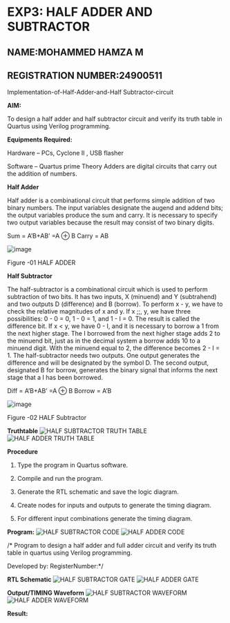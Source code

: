# EXP3: HALF ADDER AND SUBTRACTOR
## NAME:MOHAMMED HAMZA M
## REGISTRATION NUMBER:24900511



Implementation-of-Half-Adder-and-Half Subtractor-circuit

**AIM:**

To design a half adder and half subtractor circuit and verify its truth table in Quartus using Verilog programming.

**Equipments Required:**

Hardware – PCs, Cyclone II , USB flasher 

Software – Quartus prime Theory Adders are digital circuits that carry out the addition of numbers.

**Half Adder**

Half adder is a combinational circuit that performs simple addition of two binary numbers. The input variables designate the augend and addend bits; the output variables produce the sum and carry. It is necessary to specify two output variables because the result may consist of two binary digits.

Sum = A’B+AB’ =A ⊕ B Carry = AB

![image](https://github.com/naavaneetha/HALF_ADDER_SUBTRACTOR/assets/154305477/bd4a0b2c-cdbc-4184-ab08-81578f121e1f)

Figure -01 HALF ADDER

**Half Subtractor**

The half-subtractor is a combinational circuit which is used to perform subtraction of two bits. It has two inputs, X (minuend) and Y (subtrahend) and two outputs D (difference) and B (borrow). To perform x - y, we have to check the relative magnitudes of x and y. If x ;;, y, we have three possibilities: 0 - 0 = 0, 1 - 0 = 1, and 1 - I = 0. The result is called the difference bit. If x < y, we have 0 - I, and it is necessary to borrow a 1 from the next higher stage. The I borrowed from the next higher stage adds 2 to the minuend bit, just as in the decimal system a borrow adds 10 to a minuend digit. With the minuend equal to 2, the difference becomes 2 - I = 1. The half-subtractor needs two outputs. One output generates the difference and will be designated by the symbol D. The second output, designated B for borrow, generates the binary signal that informs the next stage that a I has been borrowed. 

Diff = A’B+AB’ =A ⊕ B
Borrow = A’B

 ![image](https://github.com/naavaneetha/HALF_ADDER_SUBTRACTOR/assets/154305477/d76b099c-513f-4e7c-843a-e2fd028a531a)

Figure -02 HALF Subtractor

**Truthtable**
![HALF SUBTRACTOR TRUTH TABLE](https://github.com/user-attachments/assets/04c27b96-9f2c-4cee-a34c-ebad84ba0890)
![HALF ADDER TRUTH TABLE](https://github.com/user-attachments/assets/a7bb5d10-a3eb-45e9-a295-283eb468b7cf)

**Procedure**

1.	Type the program in Quartus software.

2.	Compile and run the program.

3.	Generate the RTL schematic and save the logic diagram.

4.	Create nodes for inputs and outputs to generate the timing diagram.

5.	For different input combinations generate the timing diagram.


**Program:**
![HALF SUBTRACTOR CODE](https://github.com/user-attachments/assets/207102fd-75f5-461b-a287-7b111bd58bd5)
![HALF ADDER CODE](https://github.com/user-attachments/assets/f46e894e-74e4-483e-bd3e-135c59e9ba86)

/* Program to design a half adder and full adder circuit and verify its truth table in quartus using Verilog programming.

Developed by: RegisterNumber:*/

**RTL Schematic**
![HALF SUBTRACTOR GATE](https://github.com/user-attachments/assets/467bfe08-b552-43a0-97d3-2afb42fcdca8)
![HALF ADDER GATE](https://github.com/user-attachments/assets/a31a5940-a8d0-4d7e-b193-512c53b8357d)


**Output/TIMING Waveform**
![HALF SUBTRACTOR WAVEFORM](https://github.com/user-attachments/assets/b474ec30-f051-4c7c-8af0-3274e2e4e318)
![HALF ADDER WAVEFORM](https://github.com/user-attachments/assets/ecda225e-265e-40ae-aae8-adefe77e7836)

**Result:**
